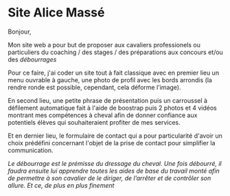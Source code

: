 # Site Alice Massé

Bonjour,

Mon site web a pour but de proposer aux cavaliers professionels ou particuliers du coaching / des stages / des préparations aux concours et/ou des *débourrages*

Pour ce faire, j'ai coder un site tout à fait classique avec en premier lieu un menu ouvrable à gauche, une photo de profil avec les bords arrondis (la rendre ronde est possible, cependant, cela déforme l'image).

En second lieu, une petite phrase de présentation puis un carroussel à défilement automatique fait à l'aide de boostrap puis 2 photos et 4 vidéos montrant mes compétences à cheval afin de donner confiance aux potentiels élèves qui souhaiteraient profiter de mes services.

Et en dernier lieu, le formulaire de contact qui a pour particularité d'avoir un choix prédéfini concernant l'objet de la prise de contact pour simplifier la communication.



*Le débourrage est le prémisse du dressage du cheval. Une fois débourré, il faudra ensuite lui apprendre toutes les aides de base du travail monté afin de permettre à son cavalier de le diriger, de l’arrêter et de contrôler son allure. Et ce, de plus en plus finement*
